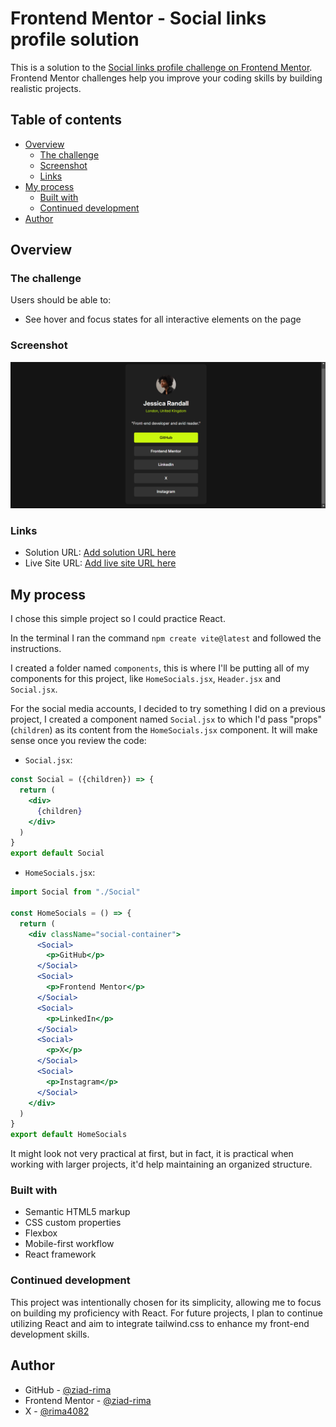 # Frontend Mentor - Social links profile solution

This is a solution to the [Social links profile challenge on Frontend Mentor](https://www.frontendmentor.io/challenges/social-links-profile-UG32l9m6dQ). Frontend Mentor challenges help you improve your coding skills by building realistic projects. 

## Table of contents

- [Overview](#overview)
  - [The challenge](#the-challenge)
  - [Screenshot](#screenshot)
  - [Links](#links)
- [My process](#my-process)
  - [Built with](#built-with)
  - [Continued development](#continued-development)
- [Author](#author)

## Overview

### The challenge

Users should be able to:

- See hover and focus states for all interactive elements on the page

### Screenshot

![](./assets/images/Screenshot.png)

### Links

- Solution URL: [Add solution URL here](https://your-solution-url.com)
- Live Site URL: [Add live site URL here](https://your-live-site-url.com)

## My process

I chose this simple project so I could practice React. 

In the terminal I ran the command `npm create vite@latest` and followed the instructions.

I created a folder named `components`, this is where I'll be putting all of my components for this project, like `HomeSocials.jsx`, `Header.jsx` and `Social.jsx`.

For the social media accounts, I decided to try something I did on a previous project, I created a component named `Social.jsx` to which I'd pass "props" (`children`) as its content from the `HomeSocials.jsx` component. It will make sense once you review the code:
- `Social.jsx`:
```jsx
const Social = ({children}) => {
  return (
    <div>
      {children}
    </div>
  )
}
export default Social
```
- `HomeSocials.jsx`:
```jsx
import Social from "./Social"

const HomeSocials = () => {
  return (
    <div className="social-container">
      <Social>
        <p>GitHub</p>
      </Social>
      <Social>
        <p>Frontend Mentor</p>
      </Social>
      <Social>
        <p>LinkedIn</p>
      </Social>
      <Social>
        <p>X</p>
      </Social>
      <Social>
        <p>Instagram</p>
      </Social>
    </div>
  )
}
export default HomeSocials
```
It might look not very practical at first, but in fact, it is practical when working with larger projects, it'd help maintaining an organized structure.
### Built with

- Semantic HTML5 markup
- CSS custom properties
- Flexbox
- Mobile-first workflow
- React framework

### Continued development

This project was intentionally chosen for its simplicity, allowing me to focus on building my proficiency with React. For future projects, I plan to continue utilizing React and aim to integrate tailwind.css to enhance my front-end development skills.

## Author

- GitHub - [@ziad-rima](https://github.com/ziad-rima)
- Frontend Mentor - [@ziad-rima](https://www.frontendmentor.io/profile/ziad-rima)
- X - [@rima4082](https://x.com/rima4082)

